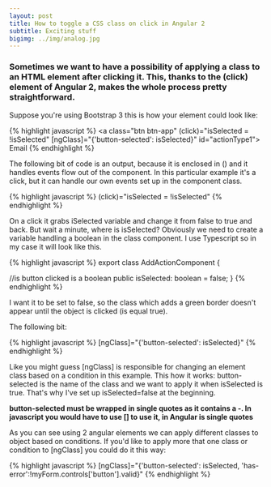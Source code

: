 ```yaml
---
layout: post
title: How to toggle a CSS class on click in Angular 2
subtitle: Exciting stuff
bigimg: ../img/analog.jpg
---
```


### Sometimes we want to have a possibility of applying a class to an HTML element after clicking it. This, thanks to the (click) element of Angular 2, makes the whole process pretty straightforward.

Suppose you're using Bootstrap 3 this is how your element could look like:

{% highlight javascript %}
<a class="btn btn-app"
   (click)="isSelected = !isSelected"
   [ngClass]="{'button-selected': isSelected}"
   id="actionType1">
   <i class="fa fa-envelope-o"></i> Email
</a>
{% endhighlight %} 

The following bit of code is an output, because it is enclosed in () and it handles events flow out of the component. In this particular example it's a click, but it can handle our own events set up in the component class.

{% highlight javascript %}
(click)="isSelected = !isSelected"
{% endhighlight %} 

On a click it grabs iSelected variable and change it from false to true and back. But wait a minute, where is isSelected? Obviously we need to create a variable handling a boolean in the class component. I use Typescript so in my case it will look like this. 

{% highlight javascript %}
export class AddActionComponent {

  //is button clicked is a boolean
  public isSelected: boolean = false;
}
{% endhighlight %} 

I want it to be set to false, so the class which adds a green border doesn't appear until the object is clicked (is equal true).

The following bit:

{% highlight javascript %}
[ngClass]="{'button-selected': isSelected}"
{% endhighlight %} 

Like you might guess [ngClass] is responsible for changing an element class based on a condition in this example. This how it works: button-selected is the name of the class and we want to apply it when isSelected is true. That's why I've set up isSelected=false at the beginning.

**button-selected must be wrapped in single quotes as it contains a -. In javascript you would have to use [] to use it, in Angular is single quotes**

As you can see using 2 angular elements we can apply different classes to object based on conditions. If you'd like to apply more that one class or condition to [ngClass] you could do it this way:

{% highlight javascript %}
[ngClass]="{'button-selected': isSelected, 'has-error':!myForm.controls['button'].valid}"
{% endhighlight %} 
